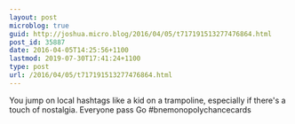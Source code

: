 ```yaml
---
layout: post
microblog: true
guid: http://joshua.micro.blog/2016/04/05/t717191513277476864.html
post_id: 35887
date: 2016-04-05T14:25:56+1100
lastmod: 2019-07-30T17:41:24+1100
type: post
url: /2016/04/05/t717191513277476864.html
---
```

You jump on local hashtags like a kid on a trampoline, especially if there's a touch of nostalgia. Everyone pass Go #bnemonopolychancecards
